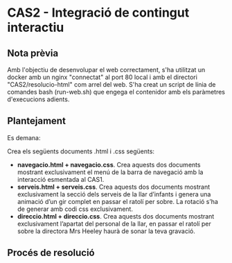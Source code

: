 # CAS2 - Integració de contingut interactiu

## Nota prèvia

Amb l'objectiu de desenvolupar el web correctament, s'ha utilitzat un docker amb un nginx "connectat" al port 80 local i amb el directori "CAS2/resolucio-html" com arrel del web. S'ha creat un script de línia de comandes bash (run-web.sh) que engega el contenidor amb els paràmetres d'execucions adients.

## Plantejament

Es demana:

Crea els següents documents .html i .css següents:

- **navegacio.html + navegacio.css**. Crea aquests dos documents mostrant exclusivament el menú de la barra de navegació amb la interacció esmentada al CAS1.
- **serveis.html + serveis.css**. Crea aquests dos documents mostrant exclusivament la secció dels serveis de la llar d’infants i genera una animació d’un gir complet en passar el ratolí per sobre. La rotació s’ha de generar amb codi css exclusivament.
- **direccio.html + direccio.css**. Crea aquests dos documents mostrant exclusivament l’apartat del personal de la llar, en passar el ratolí per sobre la directora Mrs Heeley haurà de sonar la teva gravació.

## Procés de resolució

